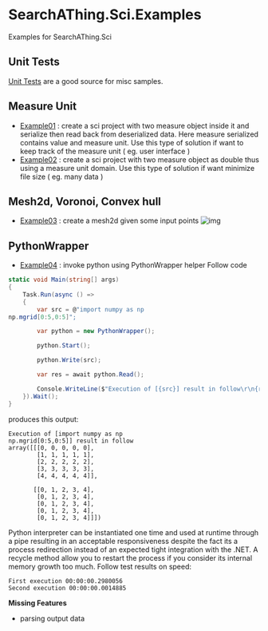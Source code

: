 # SearchAThing.Sci.Examples

Examples for SearchAThing.Sci

## Unit Tests

[Unit Tests](https://github.com/devel0/SearchAThing.UnitTest/blob/master/src/Sci.cs) are a good source for misc samples.

## Measure Unit
- [Example01](/src/Example01/Program.cs) : create a sci project with two measure object inside it and serialize then read back from deserialized data. Here measure serialized contains value and measure unit. Use this type of solution if want to keep track of the measure unit ( eg. user interface )
- [Example02](/src/Example02/Program.cs) : create a sci project with two measure object as double thus using a measure unit domain. Use this type of solution if want minimize file size ( eg. many data )

## Mesh2d, Voronoi, Convex hull
- [Example03](/src/Example03/Program.cs) : create a mesh2d given some input points
![img](https://github.com/devel0/SearchAThing.Sci/blob/master/doc/images/Mesh2D_example03.PNG)

## PythonWrapper
- [Example04](/src/Example04/Program.cs) : invoke python using PythonWrapper helper
Follow code
```csharp
static void Main(string[] args)
{
    Task.Run(async () =>
    {
        var src = @"import numpy as np
np.mgrid[0:5,0:5]";

        var python = new PythonWrapper();

        python.Start();

        python.Write(src);

        var res = await python.Read();

        Console.WriteLine($"Execution of [{src}] result in follow\r\n{res}");
    }).Wait();
}
```
produces this output:
```
Execution of [import numpy as np
np.mgrid[0:5,0:5]] result in follow
array([[[0, 0, 0, 0, 0],
        [1, 1, 1, 1, 1],
        [2, 2, 2, 2, 2],
        [3, 3, 3, 3, 3],
        [4, 4, 4, 4, 4]],

       [[0, 1, 2, 3, 4],
        [0, 1, 2, 3, 4],
        [0, 1, 2, 3, 4],
        [0, 1, 2, 3, 4],
        [0, 1, 2, 3, 4]]])
```

Python interpreter can be instantiated one time and used at runtime through a pipe resulting in an acceptable responsiveness despite the fact its a process redirection instead of an expected tight integration with the .NET.
A recycle method allow you to restart the process if you consider its internal memory growth too much.
Follow test results on speed:
```
First execution 00:00:00.2980056
Second execution 00:00:00.0014885
```

**Missing Features**
- parsing output data


